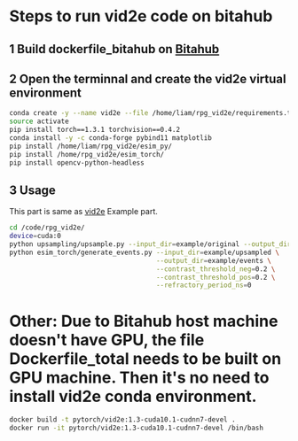 # Steps to run vid2e code on bitahub
## 1 Build dockerfile_bitahub on [Bitahub](https://www.bitahub.com/login)
## 2 Open the terminnal and create the vid2e virtual environment
```bash
conda create -y --name vid2e --file /home/liam/rpg_vid2e/requirements.txt
source activate
pip install torch==1.3.1 torchvision==0.4.2
conda install -y -c conda-forge pybind11 matplotlib
pip install /home/liam/rpg_vid2e/esim_py/
pip install /home/rpg_vid2e/esim_torch/
pip install opencv-python-headless
```
## 3 Usage
This part is same as [vid2e](https://github.com/uzh-rpg/rpg_vid2e) Example part.
```bash
cd /code/rpg_vid2e/
device=cuda:0
python upsampling/upsample.py --input_dir=example/original --output_dir=example/upsampled --device=$device
python esim_torch/generate_events.py --input_dir=example/upsampled \
                                     --output_dir=example/events \
                                     --contrast_threshold_neg=0.2 \
                                     --contrast_threshold_pos=0.2 \
                                     --refractory_period_ns=0
```
# Other: Due to Bitahub host machine doesn't have GPU, the file Dockerfile_total needs to be built on GPU machine. Then it's no need to install vid2e conda environment.
```bash
docker build -t pytorch/vid2e:1.3-cuda10.1-cudnn7-devel .
docker run -it pytorch/vid2e:1.3-cuda10.1-cudnn7-devel /bin/bash
```
